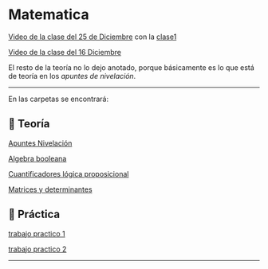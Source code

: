 # Matematica


[Video de la clase del 25 de Diciembre](https://www.youtube.com/watch?v=Gup0yKlm7TQ) con la 
[clase1](https://github.com/eugenia1984/UTNFRSR-ingreso/tree/main/matematica/clase1)


[Video de la clase del 16 Diciembre](https://www.youtube.com/watch?v=F59DcDHForc)

El resto de la teoría no lo dejo anotado, porque básicamente es lo que está de teoría en los *apuntes de nivelación*.

---

En las carpetas se encontrará:


## :book: Teoría

[Apuntes Nivelación](https://github.com/eugenia1984/UTNFRSR-ingreso/tree/main/matematica/teoria_apuntes_nivelacion)


[Algebra booleana](https://github.com/eugenia1984/UTNFRSR-ingreso/tree/main/matematica/teoria_algebra_booleana)


[Cuantificadores lógica proposicional](https://github.com/eugenia1984/UTNFRSR-ingreso/tree/main/matematica/teoria_cuantificadores_logica_proposicional)


[Matrices y determinantes](https://github.com/eugenia1984/UTNFRSR-ingreso/tree/main/matematica/teoria_matrices_y_determinantes)

## :book: Práctica

[trabajo practico 1](https://github.com/eugenia1984/UTNFRSR-ingreso/tree/main/matematica/tp1)

[trabajo practico 2](https://github.com/eugenia1984/UTNFRSR-ingreso/tree/main/matematica/tp2)

---